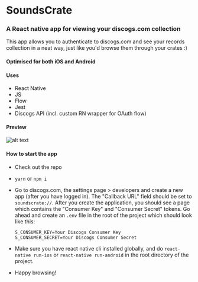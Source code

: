 # SoundsCrate

### A React native app for viewing your discogs.com collection

This app allows you to authenticate to discogs.com and see your records collection in a neat way,
just like you'd browse them through your crates :)

#### Optimised for both iOS and Android

#### Uses
- React Native
- JS
- Flow
- Jest
- Discogs API (incl. custom RN wrapper for OAuth flow)

#### Preview
![alt text](preview.gif)


#### How to start the app
- Check out the repo
- `yarn` or `npm i`
- Go to discogs.com, the settings page > developers and create a new app (after you have logged in). The "Callback URL" field should be set to `soundscrate://`. After you create the application, you should see a page which contains the "Consumer Key" and "Consumer Secret" tokens. Go ahead and create an `.env` file in the root of the project which should look like this:

  ```
  S_CONSUMER_KEY=Your Discogs Consumer Key
  S_CONSUMER_SECRET=Your Discogs Consumer Secret
  ```

- Make sure you have react native cli installed globally, and do `react-native run-ios` or `react-native run-android` in the root directory of the project.
- Happy browsing!
